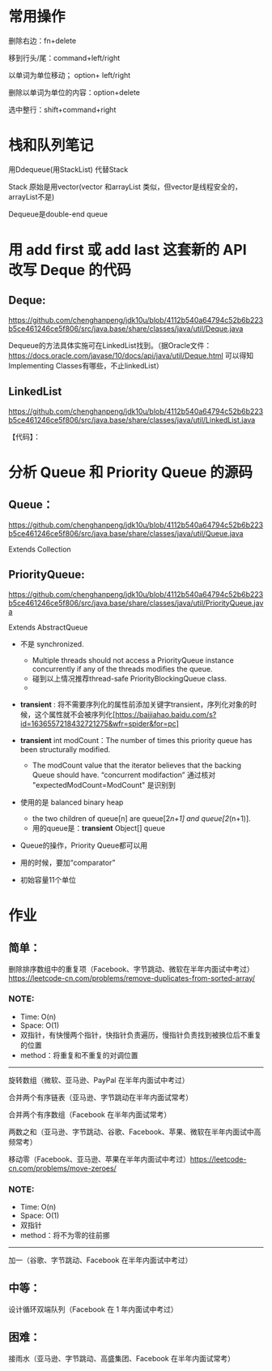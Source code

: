 # 常用操作
删除右边：fn+delete

移到行头/尾：command+left/right

以单词为单位移动； option+ left/right

删除以单词为单位的内容：option+delete

选中整行：shift+command+right

# 栈和队列笔记
用Ddequeue(用StackList) 代替Stack

Stack 原始是用vector(vector 和arrayList 类似，但vector是线程安全的，arrayList不是)

Dequeue是double-end queue

# 用 add first 或 add last 这套新的 API 改写 Deque 的代码

## Deque:
https://github.com/chenghanpeng/jdk10u/blob/4112b540a64794c52b6b223b5ce461246ce5f806/src/java.base/share/classes/java/util/Deque.java

Dequeue的方法具体实施可在LinkedList找到。（据Oracle文件： https://docs.oracle.com/javase/10/docs/api/java/util/Deque.html 可以得知Implementing Classes有哪些，不止linkedList）
## LinkedList
https://github.com/chenghanpeng/jdk10u/blob/4112b540a64794c52b6b223b5ce461246ce5f806/src/java.base/share/classes/java/util/LinkedList.java

【代码】：

# 分析 Queue 和 Priority Queue 的源码

## Queue：
 https://github.com/chenghanpeng/jdk10u/blob/4112b540a64794c52b6b223b5ce461246ce5f806/src/java.base/share/classes/java/util/Queue.java

Extends Collection


## PriorityQueue: 
https://github.com/chenghanpeng/jdk10u/blob/4112b540a64794c52b6b223b5ce461246ce5f806/src/java.base/share/classes/java/util/PriorityQueue.java

Extends AbstractQueue
- 不是 synchronized. 
    - Multiple threads should not access a PriorityQueue instance concurrently if any of the threads modifies the queue. 
    - 碰到以上情况推荐thread-safe PriorityBlockingQueue class.
    - 
- **transient** : 将不需要序列化的属性前添加关键字transient，序列化对象的时候，这个属性就不会被序列化[https://baijiahao.baidu.com/s?id=1636557218432721275&wfr=spider&for=pc]
  
- **transient** int modCount：The number of times this priority queue has been structurally modified.
  - The modCount value that the iterator believes that the backing Queue should have. “concurrent modifaction” 通过核对 "expectedModCount=ModCount" 是识别到
  
- 使用的是 balanced binary heap
  - the two children of queue[n] are queue[2*n+1] and queue[2*(n+1)].
  - 用的queue是：**transient** Object[] queue

- Queue的操作，Priority Queue都可以用
- 用的时候，要加“comparator”
- 初始容量11个单位

# 作业
## 简单：
删除排序数组中的重复项（Facebook、字节跳动、微软在半年内面试中考过）https://leetcode-cn.com/problems/remove-duplicates-from-sorted-array/

### NOTE:
  - Time: O(n)
  - Space: O(1)
  - 双指针，有快慢两个指针，快指针负责遍历，慢指针负责找到被换位后不重复的位置
  - method：将重复和不重复的对调位置
  
  -----------------------

旋转数组（微软、亚马逊、PayPal 在半年内面试中考过）

合并两个有序链表（亚马逊、字节跳动在半年内面试常考）

合并两个有序数组（Facebook 在半年内面试常考）

两数之和（亚马逊、字节跳动、谷歌、Facebook、苹果、微软在半年内面试中高频常考）

移动零（Facebook、亚马逊、苹果在半年内面试中考过）https://leetcode-cn.com/problems/move-zeroes/
### NOTE:
  - Time: O(n)
  - Space: O(1)
  - 双指针
  - method：将不为零的往前挪
  -----------------------
加一（谷歌、字节跳动、Facebook 在半年内面试中考过）

## 中等：

设计循环双端队列（Facebook 在 1 年内面试中考过）

## 困难：

接雨水（亚马逊、字节跳动、高盛集团、Facebook 在半年内面试常考）